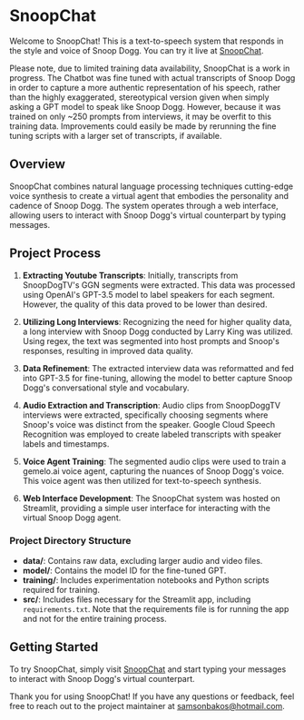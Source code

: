 # SnoopChat

Welcome to SnoopChat! This is a text-to-speech system that responds in the style and voice of Snoop Dogg. You can try it live at [SnoopChat](https://snoopchat.streamlit.app).

Please note, due to limited training data availability, SnoopChat is a work in progress. The Chatbot was fine tuned with actual transcripts of Snoop Dogg in order to capture a more authentic representation of his speech, rather than the highly exaggerated, stereotypical version given when simply asking a GPT model to speak like Snoop Dogg. However, because it was trained on only ~250 prompts from interviews, it may be overfit to this training data. Improvements could easily be made by rerunning the fine tuning scripts with a larger set of transcripts, if available. 

## Overview

SnoopChat combines natural language processing techniques cutting-edge voice synthesis to create a virtual agent that embodies the personality and cadence of Snoop Dogg. The system operates through a web interface, allowing users to interact with Snoop Dogg's virtual counterpart by typing messages.

## Project Process

1. **Extracting Youtube Transcripts**: Initially, transcripts from SnoopDogTV's GGN segments were extracted. This data was processed using OpenAI's GPT-3.5 model to label speakers for each segment. However, the quality of this data proved to be lower than desired.

2. **Utilizing Long Interviews**: Recognizing the need for higher quality data, a long interview with Snoop Dogg conducted by Larry King was utilized. Using regex, the text was segmented into host prompts and Snoop's responses, resulting in improved data quality.

3. **Data Refinement**: The extracted interview data was reformatted and fed into GPT-3.5 for fine-tuning, allowing the model to better capture Snoop Dogg's conversational style and vocabulary.

4. **Audio Extraction and Transcription**: Audio clips from SnoopDoggTV interviews were extracted, specifically choosing segments where Snoop's voice was distinct from the speaker. Google Cloud Speech Recognition was employed to create labeled transcripts with speaker labels and timestamps.

5. **Voice Agent Training**: The segmented audio clips were used to train a gemelo.ai voice agent, capturing the nuances of Snoop Dogg's voice. This voice agent was then utilized for text-to-speech synthesis.

6. **Web Interface Development**: The SnoopChat system was hosted on Streamlit, providing a simple user interface for interacting with the virtual Snoop Dogg agent.

### Project Directory Structure

- **data/**: Contains raw data, excluding larger audio and video files.
- **model/**: Contains the model ID for the fine-tuned GPT.
- **training/**: Includes experimentation notebooks and Python scripts required for training.
- **src/**: Includes files necessary for the Streamlit app, including `requirements.txt`. Note that the requirements file is for running the app and not for the entire training process.

## Getting Started

To try SnoopChat, simply visit [SnoopChat](https://snoopchat.streamlit.app) and start typing your messages to interact with Snoop Dogg's virtual counterpart.

Thank you for using SnoopChat! If you have any questions or feedback, feel free to reach out to the project maintainer at samsonbakos@hotmail.com.
